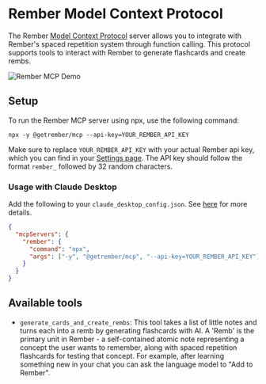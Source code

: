 # Rember Model Context Protocol

The Rember [Model Context Protocol](https://modelcontextprotocol.com/) server allows you to integrate with Rember's spaced repetition system through function calling. This protocol supports tools to interact with Rember to generate flashcards and create rembs.

![Rember MCP Demo](https://github.com/rember/rember-mcp/blob/main/assets/what-is-active-recall.gif?raw=true)

## Setup

To run the Rember MCP server using npx, use the following command:

```
npx -y @getrember/mcp --api-key=YOUR_REMBER_API_KEY
```

Make sure to replace `YOUR_REMBER_API_KEY` with your actual Rember api key, which you can find in your [Settings page](https://rember.com/settings). The API key should follow the format `rember_` followed by 32 random characters.

### Usage with Claude Desktop

Add the following to your `claude_desktop_config.json`. See [here](https://modelcontextprotocol.io/quickstart/user) for more details.

```json
{
  "mcpServers": {
    "rember": {
      "command": "npx",
      "args": ["-y", "@getrember/mcp", "--api-key=YOUR_REMBER_API_KEY"]
    }
  }
}
```

## Available tools

- `generate_cards_and_create_rembs`: This tool takes a list of little notes and turns each into a remb by generating flashcards with AI. A 'Remb' is the primary unit in Rember - a self-contained atomic note representing a concept the user wants to remember, along with spaced repetition flashcards for testing that concept. For example, after learning something new in your chat you can ask the language model to "Add to Rember".
